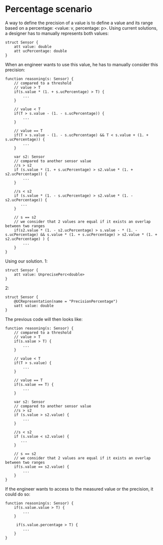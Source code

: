 # Percentage scenario

A way to define the precision of a value is to define a value and its range based on a percentage: <value: v, percentage: p>.
Using current solutions, a designer has to manually represents both values:

```
struct Sensor {
    att value: double
    att ucPercentage: double
}
```

When an engineer wants to use this value, he has to manually consider this precision:

```
function reasoning(s: Sensor) {
    // compared to a threshold
    // value > T
    if(s.value * (1. + s.ucPercentage) > T) {
        ...
    }

    // value < T
    if(T > s.value - (1. - s.ucPercentage)) {
        ...
    }

    // value == T
    if(T > s.value - (1. - s.ucPercentage) && T < s.value + (1. + s.ucPercentage)) {
        ...
    }

    var s2: Sensor
    // compared to another sensor value
    //s > s2
    if (s.value * (1. + s.ucPercentage) > s2.value * (1. + s2.ucPercentage)) {
        ...
    }

    //s < s2
    if (s.value * (1. - s.ucPercentage) > s2.value * (1. - s2.ucPercentage)) {
       ... 
    }

    // s == s2
    // we consider that 2 values are equal if it exists an overlap between two ranges
    if(s2.value * (1. - s2.ucPercentage) > s.value - * (1. - s.ucPercentage) && s.value * (1. + s.ucPercentage) > s2.value * (1. + s2.ucPercentage) ) {
        ...
    }
}
```

Using our solution.
1:
```
struct Sensor {
    att value: UnprecisePerc<double>
}
```

2:
```
struct Sensor {
    @UCRepresentation(name = "PrecisionPercentage")
    uatt value: double
}
```

The previous code will then looks like:
```
function reasoning(s: Sensor) {
    // compared to a threshold
    // value > T
    if(s.value > T) {
        ...
    }

    // value < T
    if(T > s.value) {
        ...
    }

    // value == T
    if(s.value == T) {
        ...
    }

    var s2: Sensor
    // compared to another sensor value
    //s > s2
    if (s.value > s2.value) {
        ...
    }

    //s < s2
    if (s.value < s2.value) {
       ... 
    }

    // s == s2
    // we consider that 2 values are equal if it exists an overlap between two ranges
    if(s.value == s2.value) {
        ...
    }
}
```

If the engineer wants to access to the measured value or the precision, it could do so:

```
function reasoning(s: Sensor) {
    if(s.value.value > T) {
        ...
    }

     if(s.value.percentage > T) {
        ...
    }
}
```

